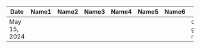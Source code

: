 | Date | Name1 | Name2 | Name3 | Name4 | Name5 | Name6 | Task |
| --- | --- | --- | --- | --- | --- | --- | --- |
| May 15, 2024 | | | | | | | created git repo |
